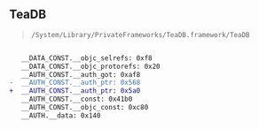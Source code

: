 ## TeaDB

> `/System/Library/PrivateFrameworks/TeaDB.framework/TeaDB`

```diff

   __DATA_CONST.__objc_selrefs: 0xf8
   __DATA_CONST.__objc_protorefs: 0x20
   __AUTH_CONST.__auth_got: 0xaf8
-  __AUTH_CONST.__auth_ptr: 0x568
+  __AUTH_CONST.__auth_ptr: 0x5a0
   __AUTH_CONST.__const: 0x41b0
   __AUTH_CONST.__objc_const: 0xc80
   __AUTH.__data: 0x140

```
